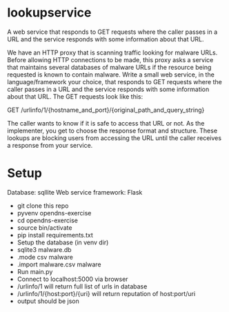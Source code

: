 # lookupservice
A web service that responds to GET requests where the caller passes in a URL and the service responds with some information about that URL.


We have an HTTP proxy that is scanning traffic looking for malware URLs. Before allowing HTTP connections to be
made, this proxy asks a service that maintains several databases of malware URLs if the resource being requested is
known to contain malware.
Write a small web service, in the language/framework your choice, that responds to GET requests where the caller
passes in a URL and the service responds with some information about that URL. The GET requests look like this:

GET /urlinfo/1/{hostname_and_port}/{original_path_and_query_string}

The caller wants to know if it is safe to access that URL or not. As the implementer, you get to choose the response
format and structure. These lookups are blocking users from accessing the URL until the caller receives a response
from your service.

# Setup
Database: sqllite
Web service framework: Flask


- git clone this repo
- pyvenv opendns-exercise
- cd opendns-exercise
- source bin/activate
- pip install requirements.txt
- Setup the database (in venv dir)
- sqlite3 malware.db
- .mode csv malware
- .import malware.csv malware
- Run main.py
- Connect to localhost:5000 via browser
- /urlinfo/1 will return full list of urls in database
- /urlinfo/1/{host:port}/{uri} will return reputation of host:port/uri
- output should be json
